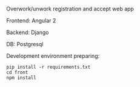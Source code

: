 Overwork/unwork registration and accept web app

Frontend: Angular 2

Backend:  Django

DB:       Postgresql

Development environment preparing:

    pip install -r requirements.txt
    cd front
    npm install
